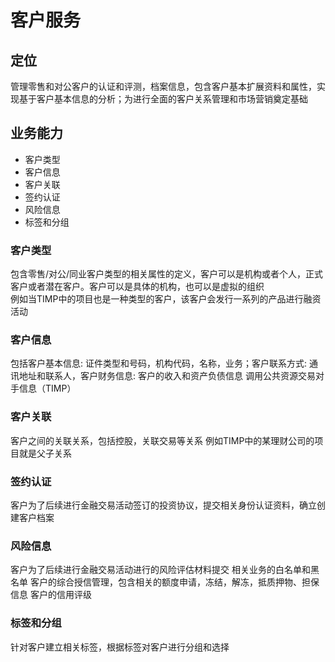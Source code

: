 # 客户服务
## 定位
管理零售和对公客户的认证和评测，档案信息，包含客户基本扩展资料和属性，实现基于客户基本信息的分析；为进行全面的客户关系管理和市场营销奠定基础

## 业务能力  
* 客户类型
* 客户信息
* 客户关联
* 签约认证
* 风险信息
* 标签和分组

### 客户类型
包含零售/对公/同业客户类型的相关属性的定义，客户可以是机构或者个人，正式客户或者潜在客户。客户可以是具体的机构，也可以是虚拟的组织  
例如当TIMP中的项目也是一种类型的客户，该客户会发行一系列的产品进行融资活动

### 客户信息
包括客户基本信息: 证件类型和号码，机构代码，名称，业务；客户联系方式: 通讯地址和联系人，客户财务信息: 客户的收入和资产负债信息
调用公共资源交易对手信息（TIMP）

### 客户关联
客户之间的关联关系，包括控股，关联交易等关系
例如TIMP中的某理财公司的项目就是父子关系

### 签约认证
客户为了后续进行金融交易活动签订的投资协议，提交相关身份认证资料，确立创建客户档案

### 风险信息
客户为了后续进行金融交易活动进行的风险评估材料提交
相关业务的白名单和黑名单
客户的综合授信管理，包含相关的额度申请，冻结，解冻，抵质押物、担保信息
客户的信用评级

### 标签和分组
针对客户建立相关标签，根据标签对客户进行分组和选择

